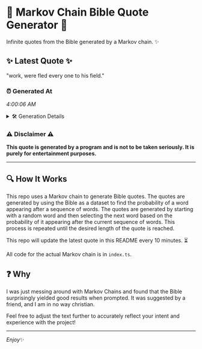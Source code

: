 # 📖 Markov Chain Bible Quote Generator 📖

Infinite quotes from the Bible generated by a Markov chain. ✨

## ✨ Latest Quote ✨
"work, were fled every one to his field."

### ⏰ Generated At
*4:00:06 AM*

<details>
    <summary>🛠️ Generation Details</summary>
    <p>
        <strong>🌱 Seed:</strong> work,<br>
        <strong>🔄 Iterations:</strong> 7<br>
        <strong>📜 Context History:</strong><br>[ work, ]: were<br>[ work,, were ]: fled<br>[ work,, were, fled ]: every<br>[ work,, were, fled, every ]: one<br>[ work,, were, fled, every, one ]: to<br>[ work,, were, fled, every, one, to ]: his<br>[ were, fled, every, one, to, his ]: field.<br>
    </p>
</details>

### ⚠️ Disclaimer ⚠️
**This quote is generated by a program and is not to be taken seriously. It is purely for entertainment purposes.**

---

## 🔍 How It Works

This repo uses a Markov chain to generate Bible quotes. The quotes are generated by using the Bible as a dataset to find the probability of a word appearing after a sequence of words. The quotes are generated by starting with a random word and then selecting the next word based on the probability of it appearing after the current sequence of words. This process is repeated until the desired length of the quote is reached.

This repo will update the latest quote in this README every 10 minutes. ⏳

All code for the actual Markov chain is in `index.ts`.

## ❓ Why

I was just messing around with Markov Chains and found that the Bible surprisingly yielded good results when prompted. 
It was suggested by a friend, and I am in no way christian.

Feel free to adjust the text further to accurately reflect your intent and experience with the project!

---

*Enjoy*✨
